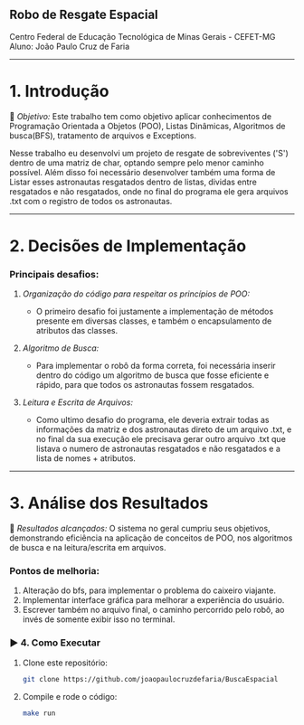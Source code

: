 
## Robo de Resgate Espacial
Centro Federal de Educação Tecnológica de Minas Gerais - CEFET-MG
Aluno: João Paulo Cruz de Faria

---

# 1. Introdução

🔎 *Objetivo:* Este trabalho tem como objetivo aplicar conhecimentos de Programação Orientada a Objetos (POO), Listas Dinâmicas, Algoritmos de busca(BFS), tratamento de arquivos e Exceptions.

Nesse trabalho eu desenvolvi um projeto de resgate de sobreviventes ('S') dentro de uma matriz de char, optando sempre pelo menor caminho possível. Além disso foi necessário desenvolver também uma forma de Listar esses astronautas resgatados dentro de listas, dividas entre resgatados e não resgatados, onde no final do programa ele gera arquivos .txt com o registro de todos os astronautas.

---

# 2. Decisões de Implementação

### Principais desafios:

1. *Organização do código para respeitar os princípios de POO:*

   - O primeiro desafio foi justamente a implementação de métodos presente em diversas classes, e também o encapsulamento de atributos das classes.

2. *Algoritmo de Busca:*

   - Para implementar o robô da forma correta, foi necessária inserir dentro do código um algoritmo de busca que fosse eficiente e rápido, para que todos os astronautas fossem resgatados.
  
3. *Leitura e Escrita de Arquivos:*

   - Como ultimo desafio do programa, ele deveria extrair todas as informações da matriz e dos astronautas direto de um arquivo .txt, e no final da sua execução ele precisava gerar outro arquivo .txt que listava o numero de astronautas resgatados e não resgatados e a lista de nomes + atributos.

---

# 3. Análise dos Resultados

🔬 *Resultados alcançados:* O sistema no geral cumpriu seus objetivos, demonstrando eficiência na aplicação de conceitos de POO, nos algoritmos de busca e na leitura/escrita em arquivos.

### Pontos de melhoria:

1. Alteração do bfs, para implementar o problema do caixeiro viajante.
2. Implementar interface gráfica para melhorar a experiência do usuário.
3. Escrever também no arquivo final, o caminho percorrido pelo robô, ao invés de somente exibir isso no terminal.

### ▶ 4. Como Executar

1. Clone este repositório:
   ```sh
   git clone https://github.com/joaopaulocruzdefaria/BuscaEspacial
   ```

2. Compile e rode o código:
   ```sh
   make run
   ```
